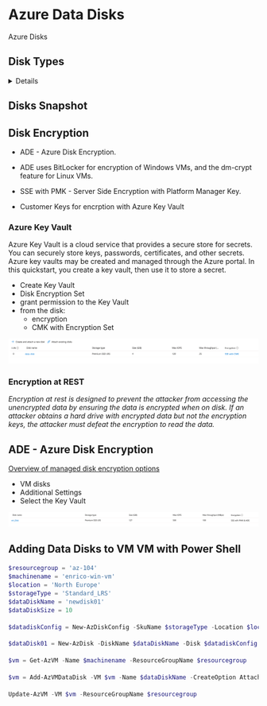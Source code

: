 # Azure Data Disks
Azure Disks

## Disk Types
<details>

- Standard HDD
- Standard SSD
- Premium SSD
- Ultra Disk

</details>

## Disks Snapshot

## Disk Encryption
* ADE - Azure Disk Encryption.

* ADE uses BitLocker for encryption of Windows VMs, and the dm-crypt feature for Linux VMs.

* SSE with PMK - Server Side Encryption with Platform Manager Key.

* Customer Keys for encrption with Azure Key Vault

### Azure Key Vault
Azure Key Vault is a cloud service that provides a secure store for secrets. You can securely store keys, passwords, certificates, and other secrets. Azure key vaults may be created and managed through the Azure portal. In this quickstart, you create a key vault, then use it to store a secret.

- Create Key Vault
- Disk Encryption Set
- grant permission to the Key Vault
- from the disk:
    - encryption
    - CMK with Encryption Set

![CMK](images/data-disk-encryption.png)


 ### Encryption at REST
 _Encryption at rest is designed to prevent the attacker from accessing the unencrypted data by ensuring the data is encrypted when on disk. If an attacker obtains a hard drive with encrypted data but not the encryption keys, the attacker must defeat the encryption to read the data._

 ## ADE - Azure Disk Encryption
 [Overview of managed disk encryption options](https://learn.microsoft.com/en-us/azure/virtual-machines/disk-encryption-overview)
 - VM disks
 - Additional Settings
 - Select the Key Vault

 ![Azure Disk Encryption](images/ade.png)


## Adding Data Disks to VM VM with Power Shell
```powershell
$resourcegroup = 'az-104'
$machinename = 'enrico-win-vm'
$location = 'North Europe'
$storageType = 'Standard_LRS'
$dataDiskName = 'newdisk01'
$dataDiskSize = 10
 
$datadiskConfig = New-AzDiskConfig -SkuName $storageType -Location $location -CreateOption Empty -DiskSizeGB $dataDiskSize
 
$dataDisk01 = New-AzDisk -DiskName $dataDiskName -Disk $datadiskConfig -ResourceGroupName $resourcegroup
 
$vm = Get-AzVM -Name $machinename -ResourceGroupName $resourcegroup
 
$vm = Add-AzVMDataDisk -VM $vm -Name $dataDiskName -CreateOption Attach -ManagedDiskId $dataDisk01.Id -Lun 1
 
Update-AzVM -VM $vm -ResourceGroupName $resourcegroup
```
